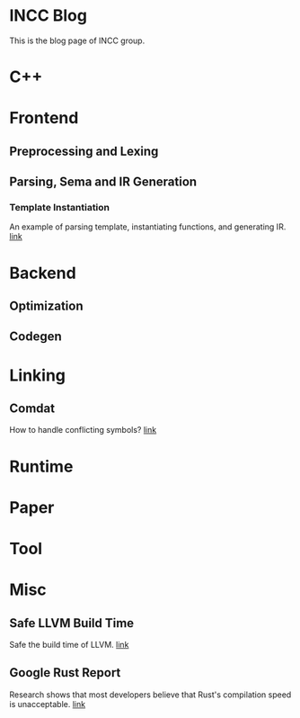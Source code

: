 # INCC Blog

This is the blog page of INCC group.

# C++

# Frontend

## Preprocessing and Lexing

## Parsing, Sema and IR Generation

### Template Instantiation

An example of parsing template, instantiating functions, and generating IR. [link](./frontend/parse-sema-ir/clang-inst.md)

# Backend

## Optimization

## Codegen

# Linking

## Comdat

How to handle conflicting symbols? [link](./linking/comdat.md)

# Runtime

# Paper

# Tool

# Misc

## Safe LLVM Build Time

Safe the build time of LLVM. [link](./understanding-llvm-src/safe-build-time.md)

## Google Rust Report

Research shows that most developers believe that Rust's compilation speed is unacceptable. [link](./misc/google-rust-report.md)